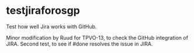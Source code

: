 # testjiraforosgp
Test how well Jira works with GitHub.

Minor modification by Ruud for TPVO-13, to check the GitHub integration of JIRA.
Second test, to see if #done resolves the issue in JIRA.
